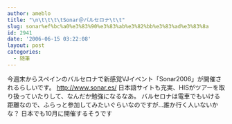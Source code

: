 ```yaml
---
author: ameblo
title: "\n\t\t\t\tSonar＠バルセロナ\t\t"
slug: sonar%ef%bc%a0%e3%83%90%e3%83%ab%e3%82%bb%e3%83%ad%e3%83%8a
id: 2941
date: '2006-06-15 03:22:08'
layout: post
categories:
  - 随筆
---
```


今週末からスペインのバルセロナで新感覚VJイベント「Sonar2006」が開催されるらしいです。 http://www.sonar.es/ 日本語サイトも充実、HISがツアーを取り扱っていたりして、なんだか勉強になるなあ。 バルセロナは電車でもいける距離なので、ふらっと参加してみたいぐらいなのですが…誰か行く人いないかな？ 日本でも10月に開催するそうです